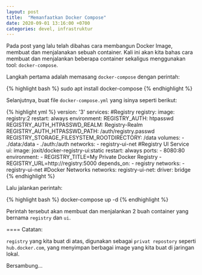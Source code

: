 ```yaml
---
layout: post
title:  "Memanfaatkan Docker Compose"
date: 2020-09-01 13:16:00 +0700
categories: devel, infrastruktur
---
```


Pada post yang lalu telah dibahas cara membangun Docker Image, membuat dan menjalanakan sebuah container. Kali ini akan kita bahas cara membuat dan menjalankan beberapa container sekaligus menggunakan tool: `docker-compose`.

Langkah pertama adalah memasang `docker-compose` dengan perintah:

{% highlight bash %}
sudo apt install docker-compose
{% endhighlight %}

Selanjutnya, buat file `docker-compose.yml` yang isinya seperti berikut:

{% highlight yml %}
version: '3'
services:
#Registry
  registry:
    image: registry:2
    restart: always
    environment:
      REGISTRY_AUTH: htpasswd
      REGISTRY_AUTH_HTPASSWD_REALM: Registry-Realm
      REGISTRY_AUTH_HTPASSWD_PATH: /auth/registry.passwd
      REGISTRY_STORAGE_FILESYSTEM_ROOTDIRECTORY: /data
    volumes:
      - ./data:/data
      - ./auth:/auth
    networks:
      - registry-ui-net
#Registry UI Service
  ui:
    image: joxit/docker-registry-ui:static
    restart: always
    ports:
      - 8080:80
    environment:
      - REGISTRY_TITLE=My Private Docker Registry
      - REGISTRY_URL=http://registry:5000
    depends_on:
      - registry
    networks:
      - registry-ui-net
#Docker Networks
networks:
  registry-ui-net:
    driver: bridge
{% endhighlight %}

Lalu jalankan perintah:

{% highlight bash %}
docker-compose up -d
{% endhighlight %}

Perintah tersebut akan membuat dan menjalankan 2 buah container yang bernama `registry` dan `ui`.

==== Catatan:

`registry` yang kita buat di atas, digunakan sebagai `privat repostory` seperti `hub.docker.com`, yang menyimpan berbagai image yang kita buat di jaringan lokal.

Bersambung...
